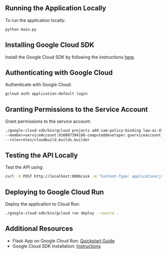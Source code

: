 
## Running the Application Locally

To run the application locally:

```bash
python main.py
```

## Installing Google Cloud SDK

Install the Google Cloud SDK by following the instructions [here](https://cloud.google.com/sdk/docs/install).

## Authenticating with Google Cloud

Authenticate with Google Cloud:

```bash
gcloud auth application-default login
```

## Granting Permissions to the Service Account

Grant permissions to the service account:

```bash
./google-cloud-sdk/bin/gcloud projects add-iam-policy-binding law-ai-437009 \
--member=serviceAccount:916007394186-compute@developer.gserviceaccount.com \
--role=roles/cloudbuild.builds.builder
```

## Testing the API Locally

Test the API using:

```bash
curl -X POST http://localhost:8080/ask -H "Content-Type: application/json" -d '{"question":"What are the rights I have as a citizen of India?"}'
```

## Deploying to Google Cloud Run

Deploy the application to Cloud Run:

```bash
./google-cloud-sdk/bin/gcloud run deploy --source .
```

## Additional Resources

- Flask App on Google Cloud Run: [Quickstart Guide](https://cloud.google.com/run/docs/quickstarts/build-and-deploy/deploy-python-service)
- Google Cloud SDK Installation: [Instructions](https://cloud.google.com/sdk/docs/install)
